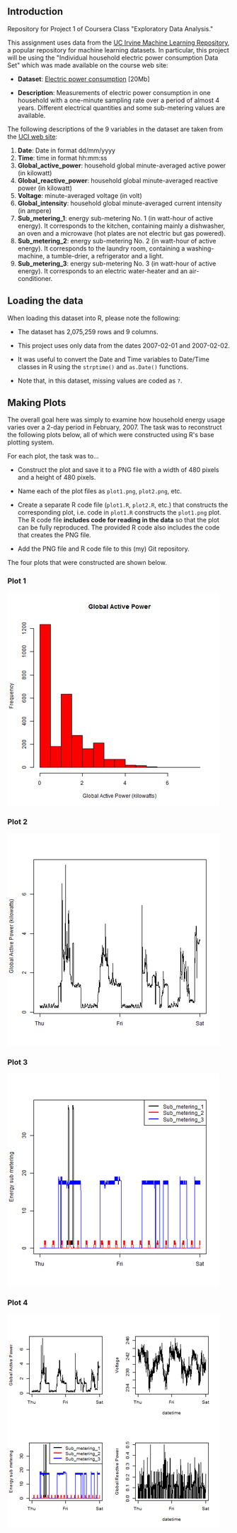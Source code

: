 ## Introduction

Repository for Project 1 of Coursera Class "Exploratory Data Analysis."

This assignment uses data from the <a href="http://archive.ics.uci.edu/ml/">UC Irvine Machine
Learning Repository</a>, a popular repository for machine learning datasets. In particular, 
this project will be using the "Individual household electric power consumption Data Set" which 
was made available on the course web site:

* <b>Dataset</b>: <a href="https://d396qusza40orc.cloudfront.net/exdata%2Fdata%2Fhousehold_power_consumption.zip">Electric power consumption</a> [20Mb]

* <b>Description</b>: Measurements of electric power consumption in one household with a 
one-minute sampling rate over a period of almost 4 years. Different electrical quantities 
and some sub-metering values are available.

The following descriptions of the 9 variables in the dataset are taken from the 
<a href="https://archive.ics.uci.edu/ml/datasets/Individual+household+electric+power+consumption">UCI 
web site</a>:

<ol>
<li><b>Date</b>: Date in format dd/mm/yyyy </li>
<li><b>Time</b>: time in format hh:mm:ss </li>
<li><b>Global_active_power</b>: household global minute-averaged active power (in kilowatt) </li>
<li><b>Global_reactive_power</b>: household global minute-averaged reactive power (in kilowatt) </li>
<li><b>Voltage</b>: minute-averaged voltage (in volt) </li>
<li><b>Global_intensity</b>: household global minute-averaged current intensity (in ampere) </li>
<li><b>Sub_metering_1</b>: energy sub-metering No. 1 (in watt-hour of active energy). It corresponds to the kitchen, containing mainly a dishwasher, an oven and a microwave (hot plates are not electric but gas powered). </li>
<li><b>Sub_metering_2</b>: energy sub-metering No. 2 (in watt-hour of active energy). It corresponds to the laundry room, containing a washing-machine, a tumble-drier, a refrigerator and a light. </li>
<li><b>Sub_metering_3</b>: energy sub-metering No. 3 (in watt-hour of active energy). It corresponds to an electric water-heater and an air-conditioner.</li>
</ol>

## Loading the data

When loading this dataset into R, please note the following:

* The dataset has 2,075,259 rows and 9 columns. 

* This project uses only data from the dates 2007-02-01 and 2007-02-02. 

* It was useful to convert the Date and Time variables to Date/Time classes in R using the 
`strptime()` and `as.Date()` functions.

* Note that, in this dataset, missing values are coded as `?`.


## Making Plots

The overall goal here was simply to examine how household energy usage varies over a 2-day 
period in February, 2007. The task was to reconstruct the following plots below, all of which 
were constructed using R's base plotting system.

For each plot, the task was to...

* Construct the plot and save it to a PNG file with a width of 480 pixels and a height of 480 pixels.

* Name each of the plot files as `plot1.png`, `plot2.png`, etc.

* Create a separate R code file (`plot1.R`, `plot2.R`, etc.) that constructs the corresponding 
plot, i.e. code in `plot1.R` constructs the `plot1.png` plot. The R code file **includes code 
for reading in the data** so that the plot can be fully reproduced. The provided R code also 
includes the code that creates the PNG file.

* Add the PNG file and R code file to this (my) Git repository.

The four plots that were constructed are shown below. 


### Plot 1

![historgram of Global Active Power](plot1.png) 


### Plot 2

![plot of Global Active Power over two days in 2007](plot2.png) 


### Plot 3

![plot of Submetering](plot3.png) 


### Plot 4

![combined plots of several readings](plot4.png) 

